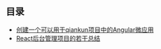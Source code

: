 ## 目录

* [创建一个可以用于qiankun项目中的Angular微应用](./create-ng-micro-app)
* [React后台管理项目的若干总结](./console-optimization)

